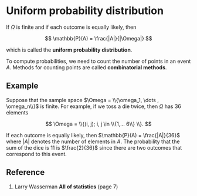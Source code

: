 # Uniform probability distribution

If $\Omega$ is finite and if each outcome is equally likely, then

$$
\mathbb{P}(A) = \frac{|A|}{|\Omega|}
$$

which is called the **uniform probability distribution**.

To compute probabilities, we need to count the number of points in an event $A$. Methods for counting points are called **combinatorial methods**.

## Example

Suppose that the sample space $\Omega = \\{\omega_1, \dots , \omega_n\\}$ is finite. For example, if we toss a die twice, then $\Omega$ has $36$ elements

$$
\Omega = \\{(i, j); i, j \in \\{1,... 6\\} \\}.
$$

If each outcome is equally likely, then $\mathbb{P}(A) = \frac{|A|}{36}$ where $|A|$ denotes the number of elements in $A$. The probability that the sum of the dice is $11$ is $\frac{2}{36}$ since there are two outcomes that correspond to this event.

## Reference

1. Larry Wasserman **All of statistics** (page 7)